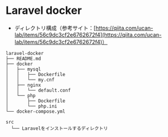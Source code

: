 # Laravel docker
+ ディレクトリ構成（参考サイト：[https://qiita.com/ucan-lab/items/56c9dc3cf2e6762672f4](https://qiita.com/ucan-lab/items/56c9dc3cf2e6762672f4)）

```
laravel-docker
├── README.md
├── docker
│   ├── mysql
│   │   ├── Dockerfile
│   │   └── my.cnf
│   ├── nginx
│   │   └── default.conf
│   └── php
│       ├── Dockerfile
│       └── php.ini
└── docker-compose.yml

src
  └── Laravelをインストールするディレクトリ
```